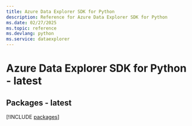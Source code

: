```yaml
---
title: Azure Data Explorer SDK for Python
description: Reference for Azure Data Explorer SDK for Python
ms.date: 02/27/2025
ms.topic: reference
ms.devlang: python
ms.service: dataexplorer
---
```

# Azure Data Explorer SDK for Python - latest
## Packages - latest
[!INCLUDE [packages](data-explorer-index.md)]
